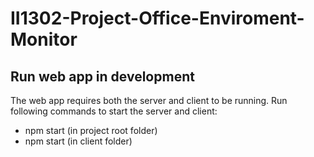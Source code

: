 # II1302-Project-Office-Enviroment-Monitor
## Run web app in development
The web app requires both the server and client to be running.
Run following commands to start the server and client:
- npm start (in project root folder)
- npm start (in client folder)
